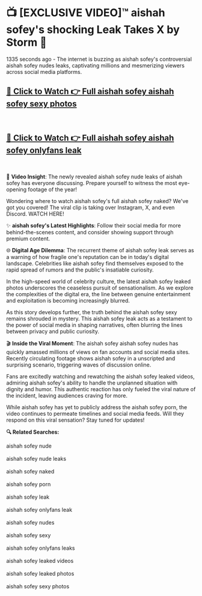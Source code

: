 # 📺 [EXCLUSIVE VIDEO]™ aishah sofey's shocking Leak Takes X by Storm 🚀

1335 seconds ago - The internet is buzzing as aishah sofey's controversial aishah sofey nudes leaks, captivating millions and mesmerizing viewers across social media platforms.

<h2><a href="https://github-6l9.pages.dev/link1">🔗 Click to Watch 👉 Full aishah sofey aishah sofey sexy photos</a></h2><br>
<h2><a href="https://github-6l9.pages.dev/link2">🔗 Click to Watch 👉 Full aishah sofey aishah sofey onlyfans leak</a></h2><br>

🎥 **Video Insight**: The newly revealed aishah sofey nude leaks of aishah sofey has everyone discussing. Prepare yourself to witness the most eye-opening footage of the year!

Wondering where to watch aishah sofey's full aishah sofey naked? We've got you covered! The viral clip is taking over Instagram, X, and even Discord. WATCH HERE!

✨ **aishah sofey's Latest Highlights**: Follow their social media for more behind-the-scenes content, and consider showing support through premium content.

🌐 **Digital Age Dilemma**: The recurrent theme of aishah sofey leak serves as a warning of how fragile one's reputation can be in today's digital landscape. Celebrities like aishah sofey find themselves exposed to the rapid spread of rumors and the public's insatiable curiosity.

In the high-speed world of celebrity culture, the latest aishah sofey leaked photos underscores the ceaseless pursuit of sensationalism. As we explore the complexities of the digital era, the line between genuine entertainment and exploitation is becoming increasingly blurred.

As this story develops further, the truth behind the aishah sofey sexy remains shrouded in mystery. This aishah sofey leak acts as a testament to the power of social media in shaping narratives, often blurring the lines between privacy and public curiosity.

🎬 **Inside the Viral Moment**: The aishah sofey aishah sofey nudes has quickly amassed millions of views on fan accounts and social media sites. Recently circulating footage shows aishah sofey in a unscripted and surprising scenario, triggering waves of discussion online.

Fans are excitedly watching and rewatching the aishah sofey leaked videos, admiring aishah sofey's ability to handle the unplanned situation with dignity and humor. This authentic reaction has only fueled the viral nature of the incident, leaving audiences craving for more.

While aishah sofey has yet to publicly address the aishah sofey porn, the video continues to permeate timelines and social media feeds. Will they respond on this viral sensation? Stay tuned for updates!

<strong>🔍 Related Searches:</strong>

aishah sofey nude
<br><br>
aishah sofey nude leaks
<br><br>
aishah sofey naked
<br><br>
aishah sofey porn
<br><br>
aishah sofey leak
<br><br>
aishah sofey onlyfans leak
<br><br>
aishah sofey nudes
<br><br>
aishah sofey sexy
<br><br>
aishah sofey onlyfans leaks
<br><br>
aishah sofey leaked videos
<br><br>
aishah sofey leaked photos
<br><br>
aishah sofey sexy photos
<br><br>

